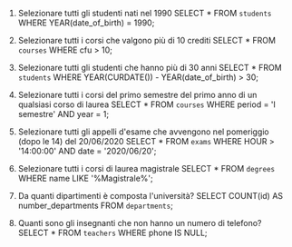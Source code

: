 1. Selezionare tutti gli studenti nati nel 1990 
SELECT * FROM `students` WHERE YEAR(date_of_birth) = 1990;

2. Selezionare tutti i corsi che valgono più di 10 crediti 
SELECT * FROM `courses` WHERE cfu > 10;

3. Selezionare tutti gli studenti che hanno più di 30 anni
SELECT * FROM `students` WHERE YEAR(CURDATE()) - YEAR(date_of_birth) > 30;

4. Selezionare tutti i corsi del primo semestre del primo anno di un qualsiasi corso di
laurea 
SELECT * FROM `courses` WHERE period = 'I semestre' AND year = 1;

5. Selezionare tutti gli appelli d'esame che avvengono nel pomeriggio (dopo le 14) del
20/06/2020
SELECT * FROM `exams` WHERE HOUR > '14:00:00' AND date = '2020/06/20';

6. Selezionare tutti i corsi di laurea magistrale
SELECT * FROM `degrees` WHERE name LIKE '%Magistrale%';

7. Da quanti dipartimenti è composta l'università?
SELECT COUNT(id) AS number_departments FROM `departments`;


8. Quanti sono gli insegnanti che non hanno un numero di telefono?
SELECT * FROM `teachers` WHERE phone IS NULL;